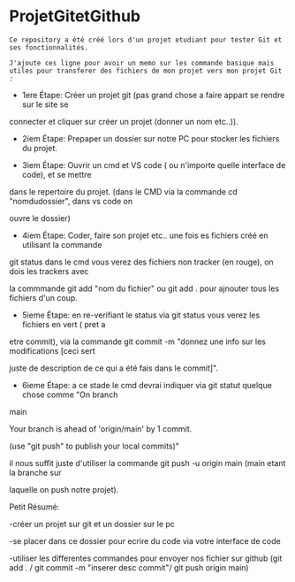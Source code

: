 # ProjetGitetGithub

    Ce repository a été créé lors d'un projet etudiant pour tester Git et ses fonctionnalités.

    J'ajoute ces ligne pour avoir un memo sur les commande basique mais utiles pour transferer des fichiers de mon projet vers mon projet Git :

- 1ere Étape: Créer un projet git (pas grand chose a faire appart se rendre sur le site se  

connecter et cliquer sur créer un projet (donner un nom etc..)).


- 2iem Étape: Prepaper un dossier sur notre PC pour stocker les fichiers du projet. 



- 3iem Étape: Ouvrir un cmd et VS code ( ou n'importe quelle interface de code), et se mettre 

dans le repertoire du projet. (dans le CMD via la commande cd "nomdudossier", dans vs code on 

ouvre le dossier)



- 4iem Étape: Coder, faire son projet etc.. une fois es fichiers créé en utilisant la commande 

git status dans le cmd vous verez des fichiers  non tracker (en rouge), on dois les trackers avec 

la commmande git add "nom du fichier" ou git add . pour ajnouter tous les fichiers d'un coup.



- 5ieme Étape: en re-verifiant le status via git status vous verez les fichiers en vert ( pret a 

etre commit), via la commande git commit -m "donnez une info sur les modifications [ceci sert 

juste de description de ce qui a été fais dans le commit]".



- 6ieme Étape: a ce stade le cmd devrai indiquer via git statut quelque chose comme "On branch 

main

Your branch is ahead of 'origin/main' by 1 commit.
  
  (use "git push" to publish your local commits)"

il nous suffit juste d'utiliser la commande git push -u origin main (main etant la branche sur 

laquelle on push notre projet).



Petit Résumé:

-créer un projet sur git et un dossier sur le pc

-se placer dans ce dossier pour ecrire du code via votre interface de code

-utiliser les differentes commandes pour envoyer nos fichier sur github
(git add . / git commit -m "inserer desc commit"/ git push origin main)